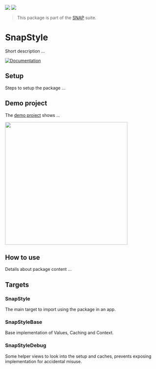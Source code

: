 <!-- Copy badges from SPI -->
[![](https://img.shields.io/endpoint?url=https%3A%2F%2Fswiftpackageindex.com%2Fapi%2Fpackages%2Fsimonnickel%2Fsnap-style%2Fbadge%3Ftype%3Dplatforms)](https://swiftpackageindex.com/simonnickel/snap-style)
[![](https://img.shields.io/endpoint?url=https%3A%2F%2Fswiftpackageindex.com%2Fapi%2Fpackages%2Fsimonnickel%2Fsnap-style%2Fbadge%3Ftype%3Dswift-versions)](https://swiftpackageindex.com/simonnickel/snap-style) 

> This package is part of the [SNAP](https://github.com/simonnickel/snap) suite.


# SnapStyle

Short description ...

[![Documentation][documentation badge]][documentation] 

[documentation]: https://swiftpackageindex.com/simonnickel/snap-style/main/documentation/snapstyle
[documentation badge]: https://img.shields.io/badge/Documentation-DocC-blue


## Setup

Steps to setup the package ...


## Demo project

The [demo project](/PackageDemo) shows ...

<img src="/screenshot.png" height="400">


## How to use

Details about package content ...


## Targets

### SnapStyle
The main target to import using the package in an app.

### SnapStyleBase
Base implementation of Values, Caching and Context.

### SnapStyleDebug
Some helper views to look into the setup and caches, prevents exposing implementation for accidental misuse.
